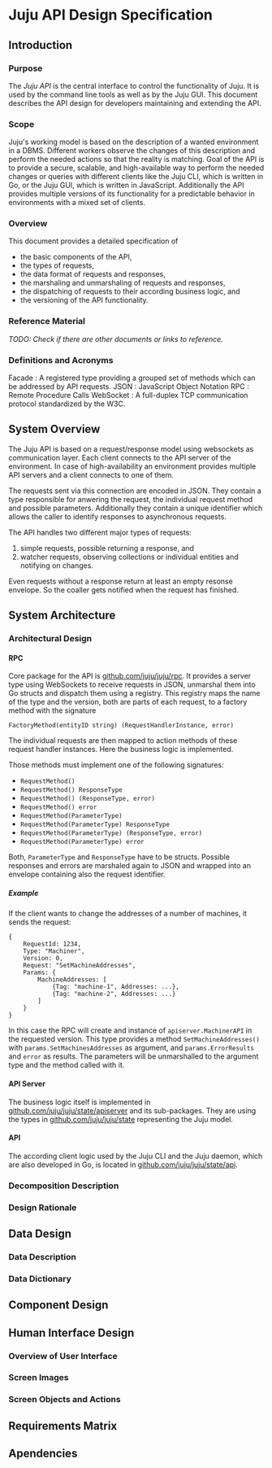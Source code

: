 # Juju API Design Specification

## Introduction

### Purpose

The *Juju API* is the central interface to control the functionality of Juju. It 
is used by the command line tools as well as by the Juju GUI. This document 
describes the API design for developers maintaining and extending the API.

### Scope

Juju's working model is based on the description of a wanted environment in a 
DBMS. Different workers observe the changes of this description and perform the 
needed actions so that the reality is matching. Goal of the API is to provide a 
secure, scalable, and high-available way to perform the needed changes or queries 
with different clients like the Juju CLI, which is written in Go, or the Juju 
GUI, which is written in JavaScript. Additionally the API provides multiple versions 
of its functionality for a predictable behavior in environments with a mixed set of 
clients.

### Overview

This document provides a detailed specification of 

- the basic components of the API, 
- the types of requests,
- the data format of requests and responses, 
- the marshaling and unmarshaling of requests and responses, 
- the dispatching of requests to their according business logic, and 
- the versioning of the API functionality.

### Reference Material

*TODO: Check if there are other documents or links to reference.*

### Definitions and Acronyms

Facade
: A registered type providing a grouped set of methods which can be addressed 
by API requests.
JSON
: JavaScript Object Notation
RPC
: Remote Procedure Calls
WebSocket
: A full-duplex TCP communication protocol standardized by the W3C.

## System Overview

The Juju API is based on a request/response model using websockets as communication
layer. Each client connects to the API server of the environment. In case of 
high-availability an environment provides multiple API servers and a client connects
to one of them.

The requests sent via this connection are encoded in JSON. They contain a type
responsible for anwering the request, the individual request method and possible
parameters. Additionally they contain a unique identifier which allows the caller
to identify responses to asynchronous requests.

The API handles two different major types of requests:

1. simple requests, possible returning a response, and
2. watcher requests, observing collections or individual entities and notifying on changes.

Even requests without a response return at least an empty resonse envelope. So
the coaller gets notified when the request has finished.

## System Architecture

### Architectural Design

#### RPC

Core package for the API is [github.com/juju/juju/rpc](https://github.com/juju/juju/tree/master/rpc).
It provides a server type using WebSockets to receive requests in JSON, unmarshal 
them into Go structs and dispatch them using a registry. This registry maps the name
of the type and the version, both are parts of each request, to a factory method with
the signature

```
FactoryMethod(entityID string) (RequestHandlerInstance, error)
```

The individual requests are then mapped to action methods of these request handler 
instances. Here the business logic is implemented.

Those methods must implement one of the following signatures:

- `RequestMethod()`
- `RequestMethod() ResponseType`
- `RequestMethod() (ResponseType, error)`
- `RequestMethod() error`
- `RequestMethod(ParameterType)`
- `RequestMethod(ParameterType) ResponseType`
- `RequestMethod(ParameterType) (ResponseType, error)`
- `RequestMethod(ParameterType) error`

Both, `ParameterType` and `ResponseType` have to be structs. Possible responses and
errors are marshaled again to JSON and wrapped into an envelope containing also the 
request identifier.

##### Example

If the client wants to change the addresses of a number of machines, it sends the
request:

```
{
	RequestId: 1234,
	Type: "Machiner",
	Version: 0,
	Request: "SetMachineAddresses",
	Params: {
		MachineAddresses: [
			{Tag: "machine-1", Addresses: ...},
			{Tag: "machine-2", Addresses: ...}
		]
	}
}
```

In this case the RPC will create and instance of `apiserver.MachinerAPI` in the
requested version. This type provides a method `SetMachineAddresses()` with
`params.SetMachinesAddresses` as argument, and `params.ErrorResults` and `error`
as results. The parameters will be unmarshalled to the argument type and
the method called with it.

#### API Server

The business logic itself is implemented in 
[github.com/juju/juju/state/apiserver](https://github.com/juju/juju/tree/master/state/apiserver) 
and its sub-packages. They are using the types in 
[github.com/juju/juju/state](https://github.com/juju/juju/tree/master/state) representing 
the Juju model.

#### API

The according client logic used by the Juju CLI and the Juju daemon, which 
are also developed in Go, is located in 
[github.com/juju/juju/state/api](https://github.com/juju/juju/tree/master/state/api).

### Decomposition Description

### Design Rationale

## Data Design

### Data Description

### Data Dictionary

## Component Design

## Human Interface Design

### Overview of User Interface

### Screen Images

### Screen Objects and Actions

## Requirements Matrix

## Apendencies
